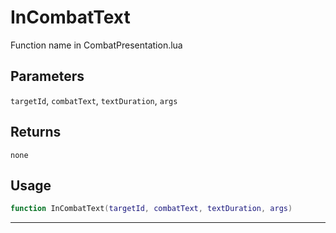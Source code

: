 # InCombatText
Function name in CombatPresentation.lua
## Parameters
`targetId`, `combatText`, `textDuration`, `args`
## Returns
`none`
## Usage
```lua
function InCombatText(targetId, combatText, textDuration, args)
```
---
